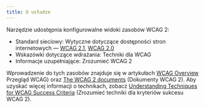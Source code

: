 ```yaml
---
title: O usłudze
---
```

Narzędzie udostępnia konfigurowalne widoki zasobów WCAG 2:

-   Standard sieciowy: Wytyczne dotyczące dostępności stron internetowych — [WCAG 2.1](https://www.w3.org/TR/WCAG21/), [WCAG 2.0](https://www.w3.org/TR/WCAG20/)
-   Wskazówki dotyczące wdrażania: Techniki dla WCAG
-   Informacje uzupełniające: Zrozumieć WCAG 2

Wprowadzenie  do tych zasobów znajduje się w artykułach [WCAG Overview](https://www.w3.org/WAI/standards-guidelines/wcag/) Przegląd WCAG) oraz [The WCAG 2 documents](https://www.w3.org/WAI/standards-guidelines/wcag/docs/) (Dokumenty WCAG 2). Aby uzyskać więcej informacji o technikach, zobacz [Understanding Techniques for WCAG Success Criteria](https://www.w3.org/WAI/WCAG21/Understanding/understanding-techniques.html#understanding-techniques) (Zrozumieć techniki dla kryteriów sukcesu WCAG 2).
